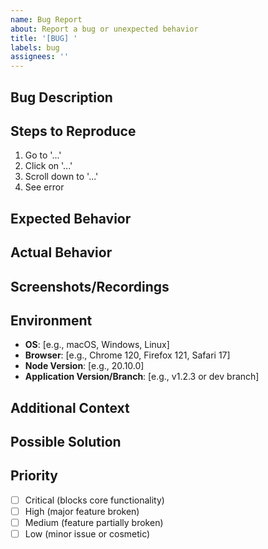 ```yaml
---
name: Bug Report
about: Report a bug or unexpected behavior
title: '[BUG] '
labels: bug
assignees: ''
---
```


<!-- 
Thank you for reporting a bug! Please fill out this template to help us understand and fix the issue.
-->

## Bug Description
<!-- Provide a clear and concise description of the bug -->



## Steps to Reproduce
<!-- Provide detailed steps to reproduce the behavior -->
1. Go to '...'
2. Click on '...'
3. Scroll down to '...'
4. See error

## Expected Behavior
<!-- Describe what you expected to happen -->



## Actual Behavior
<!-- Describe what actually happened -->



## Screenshots/Recordings
<!-- If applicable, add screenshots or screen recordings to help explain the problem -->



## Environment
<!-- Please complete the following information -->
- **OS**: [e.g., macOS, Windows, Linux]
- **Browser**: [e.g., Chrome 120, Firefox 121, Safari 17]
- **Node Version**: [e.g., 20.10.0]
- **Application Version/Branch**: [e.g., v1.2.3 or dev branch]

## Additional Context
<!-- Add any other context about the problem here -->
<!-- Examples: Error messages, logs, related issues, possible solutions -->



## Possible Solution
<!-- Optional: Suggest a fix or reason for the bug -->



## Priority
<!-- How critical is this bug? -->
- [ ] Critical (blocks core functionality)
- [ ] High (major feature broken)
- [ ] Medium (feature partially broken)
- [ ] Low (minor issue or cosmetic)
